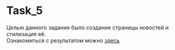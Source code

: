 # Task_5
Целью данного задания было создание страницы новостей и стилизация её. <br>
Ознакомиться с результатом можно [здесь](index.html)
